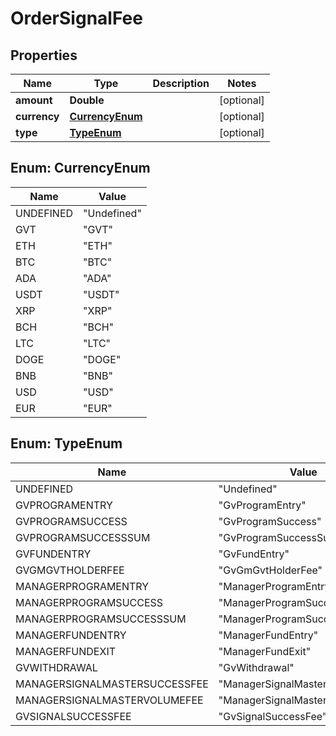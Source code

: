 
# OrderSignalFee

## Properties
Name | Type | Description | Notes
------------ | ------------- | ------------- | -------------
**amount** | **Double** |  |  [optional]
**currency** | [**CurrencyEnum**](#CurrencyEnum) |  |  [optional]
**type** | [**TypeEnum**](#TypeEnum) |  |  [optional]


<a name="CurrencyEnum"></a>
## Enum: CurrencyEnum
Name | Value
---- | -----
UNDEFINED | &quot;Undefined&quot;
GVT | &quot;GVT&quot;
ETH | &quot;ETH&quot;
BTC | &quot;BTC&quot;
ADA | &quot;ADA&quot;
USDT | &quot;USDT&quot;
XRP | &quot;XRP&quot;
BCH | &quot;BCH&quot;
LTC | &quot;LTC&quot;
DOGE | &quot;DOGE&quot;
BNB | &quot;BNB&quot;
USD | &quot;USD&quot;
EUR | &quot;EUR&quot;


<a name="TypeEnum"></a>
## Enum: TypeEnum
Name | Value
---- | -----
UNDEFINED | &quot;Undefined&quot;
GVPROGRAMENTRY | &quot;GvProgramEntry&quot;
GVPROGRAMSUCCESS | &quot;GvProgramSuccess&quot;
GVPROGRAMSUCCESSSUM | &quot;GvProgramSuccessSum&quot;
GVFUNDENTRY | &quot;GvFundEntry&quot;
GVGMGVTHOLDERFEE | &quot;GvGmGvtHolderFee&quot;
MANAGERPROGRAMENTRY | &quot;ManagerProgramEntry&quot;
MANAGERPROGRAMSUCCESS | &quot;ManagerProgramSuccess&quot;
MANAGERPROGRAMSUCCESSSUM | &quot;ManagerProgramSuccessSum&quot;
MANAGERFUNDENTRY | &quot;ManagerFundEntry&quot;
MANAGERFUNDEXIT | &quot;ManagerFundExit&quot;
GVWITHDRAWAL | &quot;GvWithdrawal&quot;
MANAGERSIGNALMASTERSUCCESSFEE | &quot;ManagerSignalMasterSuccessFee&quot;
MANAGERSIGNALMASTERVOLUMEFEE | &quot;ManagerSignalMasterVolumeFee&quot;
GVSIGNALSUCCESSFEE | &quot;GvSignalSuccessFee&quot;



